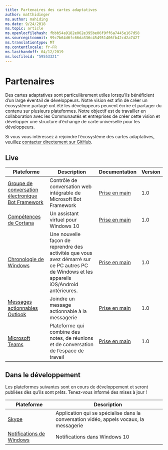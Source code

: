 ```yaml
---
title: Partenaires des cartes adaptatives
author: matthidinger
ms.author: mahiding
ms.date: 9/24/2018
ms.topic: article
ms.openlocfilehash: fbbb54a9182e062e395be06f9ff6a7445e167d58
ms.sourcegitcommit: 99c7b64d6fc66da336c454951406fb42cd2a7427
ms.translationtype: MT
ms.contentlocale: fr-FR
ms.lasthandoff: 04/12/2019
ms.locfileid: "59553321"
---
```

# <a name="partners"></a>Partenaires 

Des cartes adaptatives sont particulièrement utiles lorsqu’ils bénéficient d’un large éventail de développeurs. Notre vision est afin de créer un écosystème partagé ont été les développeurs peuvent écrire et partager du contenu sur plusieurs plateformes. Notre objectif est de travailler en collaboration avec les Communautés et entreprises de créer cette vision et développer une structure d’échange de carte universelle pour les développeurs.

Si vous vous intéressez à rejoindre l’écosystème des cartes adaptatives, veuillez [contacter directement sur GitHub](https://github.com/Microsoft/AdaptiveCards).

## <a name="live"></a>Live

Plateforme | Description | Documentation | Version
---------|-------------|---------------|---------
[Groupe de conversation électronique Bot Framework](https://github.com/Microsoft/BotFramework-WebChat)  | Contrôle de conversation web intégrable de Microsoft Bot Framework | [Prise en main](https://docs.microsoft.com/en-us/adaptive-cards/get-started/bots) | 1.0
[Compétences de Cortana](https://docs.microsoft.com/en-us/cortana/skills/adaptive-cards) | Un assistant virtuel pour Windows 10 | [Prise en main](https://docs.microsoft.com/en-us/adaptive-cards/get-started/bots) | 1.0
[Chronologie de Windows](https://blogs.windows.com/windowsexperience/2017/12/19/announcing-windows-10-insider-preview-build-17063-pc/) | Une nouvelle façon de reprendre des activités que vous avez démarré sur ce PC autres PC de Windows et les appareils iOS/Android antérieures. | [Prise en main](https://docs.microsoft.com/en-us/adaptive-cards/get-started/windows) | 1.0
[Messages actionnables Outlook](https://docs.microsoft.com/en-us/outlook/actionable-messages/)  | Joindre un message actionnable à la messagerie | [Prise en main](https://docs.microsoft.com/en-us/outlook/actionable-messages/) | 1.0
[Microsoft Teams](https://products.office.com/en-US/microsoft-teams/group-chat-software) | Plateforme qui combine des notes, de réunions et de conversation de l’espace de travail | [Prise en main](https://docs.microsoft.com/en-us/microsoftteams/platform/concepts/cards/cards-reference#adaptive-card) | 1.0

## <a name="in-development"></a>Dans le développement

Les plateformes suivantes sont en cours de développement et seront publiées dès qu’ils sont prêts. Tenez-vous informé des mises à jour !

Plateforme | Description 
---------|------------
[Skype](https://www.skype.com/en/)  | Application qui se spécialise dans la conversation vidéo, appels vocaux, la messagerie 
[Notifications de Windows](https://docs.microsoft.com/en-us/windows/uwp/design/shell/tiles-and-notifications/adaptive-interactive-toasts)  | Notifications dans Windows 10



